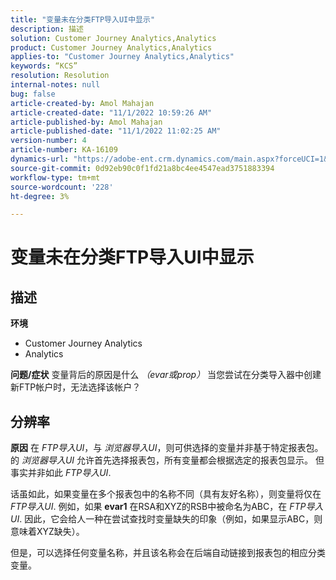 ```yaml
---
title: "变量未在分类FTP导入UI中显示"
description: 描述
solution: Customer Journey Analytics,Analytics
product: Customer Journey Analytics,Analytics
applies-to: "Customer Journey Analytics,Analytics"
keywords: “KCS”
resolution: Resolution
internal-notes: null
bug: false
article-created-by: Amol Mahajan
article-created-date: "11/1/2022 10:59:26 AM"
article-published-by: Amol Mahajan
article-published-date: "11/1/2022 11:02:25 AM"
version-number: 4
article-number: KA-16109
dynamics-url: "https://adobe-ent.crm.dynamics.com/main.aspx?forceUCI=1&pagetype=entityrecord&etn=knowledgearticle&id=5dd8dc3b-d459-ed11-9561-6045bd006a22"
source-git-commit: 0d92eb90c0f1fd21a8bc4ee4547ead3751883394
workflow-type: tm+mt
source-wordcount: '228'
ht-degree: 3%

---
```


# 变量未在分类FTP导入UI中显示

## 描述

<b>环境</b>
- Customer Journey Analytics
- Analytics



<b>问题/症状</b>
变量背后的原因是什么 *（evar或prop）* 当您尝试在分类导入器中创建新FTP帐户时，无法选择该帐户？


## 分辨率

<b>原因</b>
在 *FTP导入UI*，与 *浏览器导入UI*，则可供选择的变量并非基于特定报表包。 的 *浏览器导入UI* 允许首先选择报表包，所有变量都会根据选定的报表包显示。 但事实并非如此 *FTP导入UI*.

话虽如此，如果变量在多个报表包中的名称不同（具有友好名称），则变量将仅在 *FTP导入UI*. 例如，如果 <b>evar1</b> 在RSA和XYZ的RSB中被命名为ABC，在 *FTP导入UI*. 因此，它会给人一种在尝试查找时变量缺失的印象（例如，如果显示ABC，则意味着XYZ缺失）。

但是，可以选择任何变量名称，并且该名称会在后端自动链接到报表包的相应分类变量。


